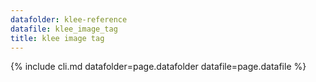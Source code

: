 ```yaml
---
datafolder: klee-reference
datafile: klee_image_tag
title: klee image tag
---
```

{% include cli.md datafolder=page.datafolder datafile=page.datafile %}
